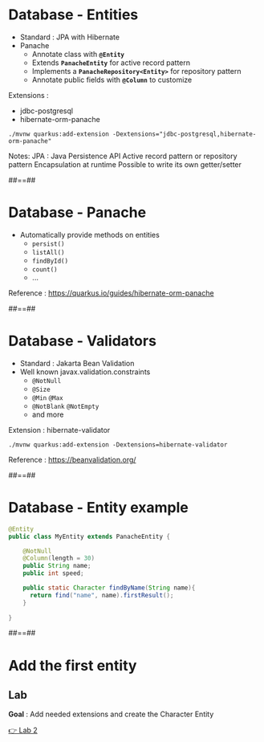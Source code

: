 <!-- .slide: class="with-code" -->
# Database - Entities

- Standard : JPA with Hibernate 
- Panache
  - Annotate class with **```@Entity```**
  - Extends **```PanacheEntity```** for active record pattern
  - Implements a **```PanacheRepository<Entity>```** for repository pattern
  - Annotate public fields with **```@Column```** to customize

Extensions :
- jdbc-postgresql
- hibernate-orm-panache
```shell
./mvnw quarkus:add-extension -Dextensions="jdbc-postgresql,hibernate-orm-panache"
```

Notes:
JPA : Java Persistence API
Active record pattern or repository pattern
Encapsulation at runtime
Possible to write its own getter/setter

##==##
<!-- .slide: class="with-code" -->
# Database - Panache

- Automatically provide methods on entities
  - ```persist()```
  - ```listAll()```
  - ```findById()```
  - ```count()```
  - ...

Reference : https://quarkus.io/guides/hibernate-orm-panache
<!-- .element: class="credits" -->

##==##
<!-- .slide: class="with-code" -->
# Database - Validators
- Standard : Jakarta Bean Validation
- Well known javax.validation.constraints
  - ```@NotNull```
  - ```@Size```
  - ```@Min``` ```@Max```
  - ```@NotBlank``` ```@NotEmpty```
  - and more

Extension : hibernate-validator
```shell
./mvnw quarkus:add-extension -Dextensions=hibernate-validator
```

Reference : https://beanvalidation.org/
<!-- .element: class="credits" -->

##==##
<!-- .slide: class="with-code" -->
# Database - Entity example

```java
@Entity
public class MyEntity extends PanacheEntity {

    @NotNull
    @Column(length = 30)
    public String name;
    public int speed;

    public static Character findByName(String name){
      return find("name", name).firstResult();
    }
    
}
```


##==##
<!-- .slide: class="exercice" -->
# Add the first entity
## Lab

**Goal** : Add needed extensions and create the Character Entity

[👉 Lab 2](https://github.com/sfeir-open-source/sfeir-school-quarkus/blob/main/steps/01.06-database/README.md)
